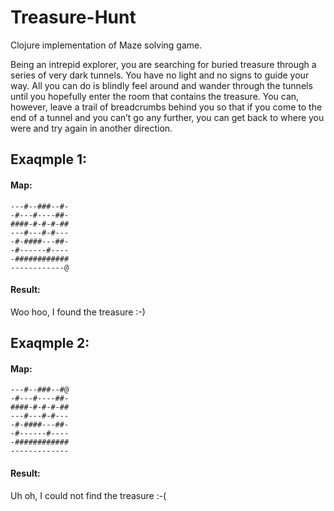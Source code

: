 # Treasure-Hunt
Clojure implementation of Maze solving game. 

Being an	intrepid explorer, you are searching	for	buried	treasure through	a	series	of very	dark	tunnels. You	have	no	light	and	no	signs	to	guide	your	way.	All	you	can	do	is	blindly	feel	around	and	wander	through	the	tunnels	until	you	hopefully	enter	the	room	that	contains	the	treasure.	You	can, however,	leave	a	trail	of	breadcrumbs	behind	you so	that	if	you	
come	to	the	end	of	a	tunnel	and	you	can’t	go	any	further,	you	can	get	back	to	where	you	were	and	
try	again	in	another	direction.	

## Exaqmple 1:

#### Map:
```
---#--###--#-
-#---#----##-
####-#-#-#-##
---#---#-#---
-#-####---##-
-#------#----
-############
------------@
```
#### Result:

Woo hoo, I found the treasure :-)

## Exaqmple 2:

#### Map:
```
---#--###--#@
-#---#----##-
####-#-#-#-##
---#---#-#---
-#-####---##-
-#------#----
-############
-------------
```
#### Result:

Uh oh, I could not find the treasure :-(

